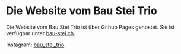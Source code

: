 # Die Website vom Bau Stei Trio

Die Website vom Bau Stei Trio ist über Github Pages gehostet.
Sie ist verfügbar unter [bau-stei.ch](bau-stei.ch).

Instagram: [bau_stei_trio](https://www.instagram.com/bau_stei_trio/)
